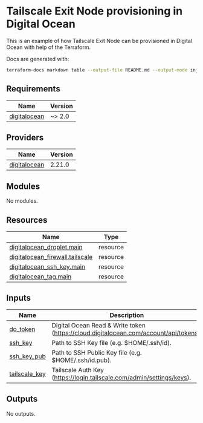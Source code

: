 # Tailscale Exit Node provisioning in Digital Ocean

This is an example of how Tailscale Exit Node can be provisioned in Digital Ocean with help of the Terraform.

Docs are generated with:

```sh
terraform-docs markdown table --output-file README.md --output-mode inject .
```

<!-- BEGIN_TF_DOCS -->
## Requirements

| Name | Version |
|------|---------|
| <a name="requirement_digitalocean"></a> [digitalocean](#requirement\_digitalocean) | ~> 2.0 |

## Providers

| Name | Version |
|------|---------|
| <a name="provider_digitalocean"></a> [digitalocean](#provider\_digitalocean) | 2.21.0 |

## Modules

No modules.

## Resources

| Name | Type |
|------|------|
| [digitalocean_droplet.main](https://registry.terraform.io/providers/digitalocean/digitalocean/latest/docs/resources/droplet) | resource |
| [digitalocean_firewall.tailscale](https://registry.terraform.io/providers/digitalocean/digitalocean/latest/docs/resources/firewall) | resource |
| [digitalocean_ssh_key.main](https://registry.terraform.io/providers/digitalocean/digitalocean/latest/docs/resources/ssh_key) | resource |
| [digitalocean_tag.main](https://registry.terraform.io/providers/digitalocean/digitalocean/latest/docs/resources/tag) | resource |

## Inputs

| Name | Description | Type | Default | Required |
|------|-------------|------|---------|:--------:|
| <a name="input_do_token"></a> [do\_token](#input\_do\_token) | Digital Ocean Read & Write token (https://cloud.digitalocean.com/account/api/tokens). | `string` | n/a | yes |
| <a name="input_ssh_key"></a> [ssh\_key](#input\_ssh\_key) | Path to SSH Key file (e.g. $HOME/.ssh/id). | `string` | n/a | yes |
| <a name="input_ssh_key_pub"></a> [ssh\_key\_pub](#input\_ssh\_key\_pub) | Path to SSH Public Key file (e.g. $HOME/.ssh/id.pub). | `string` | n/a | yes |
| <a name="input_tailscale_key"></a> [tailscale\_key](#input\_tailscale\_key) | Tailscale Auth Key (https://login.tailscale.com/admin/settings/keys). | `string` | n/a | yes |

## Outputs

No outputs.
<!-- END_TF_DOCS -->
